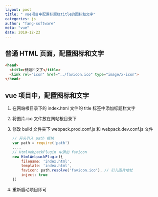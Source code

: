 ```yaml
---
layout: post
title: " vue项目中配置标题栏title的图标和文字"
categories: js
author: "fang-software"
meta: "vue"
date: 2019-12-23
---
```


## 普通 HTML 页面，配置图标和文字
``` html
<head>
  <title>标题栏文字</title>
  <link rel="icon" href="../favicon.ico" type="image/x-icon">
</head>
```

## vue 项目中，配置图标和文字
1. 在网站根目录下的 index.html 文件的 title 标签中添加标题栏文字

2. 将图片.ico 文件放在网站根目录下

3. 修改 build 文件夹下 webpack.prod.conf.js 和 webpack.dev.conf.js 文件
    ``` js
    // 开头引入 path 模块
    var path = require('path')
    ....
    // HtmlWebpackPlugin 中添加 favicon
    new HtmlWebpackPlugin({
        filename: 'index.html',
        template: 'index.html',
        favicon: path.resolve('favicon.ico'), // 引入图片地址
        inject: true
    })
    ```

4. 重新启动项目即可
